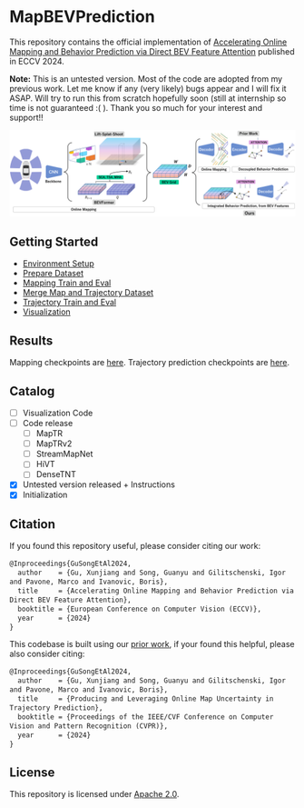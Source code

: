 # MapBEVPrediction
This repository contains the official implementation of [Accelerating Online Mapping and Behavior Prediction via Direct BEV Feature Attention](https://arxiv.org/abs/2407.06683) published in ECCV 2024. 

**Note:** This is an untested version. Most of the code are adopted from my previous work. Let me know if any (very likely) bugs appear and I will fix it ASAP. Will try to run this from scratch hopefully soon (still at internship so time is not guaranteed :( ). Thank you so much for your interest and support!!

![](assets/flowchart.png)

## Getting Started
- [Environment Setup](docs/env.md)
- [Prepare Dataset](docs/prepare_dataset.md)
- [Mapping Train and Eval](docs/map.md)
- [Merge Map and Trajectory Dataset](docs/adaptor.md)
- [Trajectory Train and Eval](docs/trj.md)
- [Visualization](docs/visualization.md)

## Results

Mapping checkpoints are [here](https://drive.google.com/drive/folders/1ZhCv4Z_yI7PLirHLS64luE1fV2EPG0sB?usp=sharing). Trajectory prediction checkpoints are [here](https://drive.google.com/drive/folders/1e0xRQqlIhYaAz3ErfNhZ57FCGN97vyzt?usp=sharing). 

## Catalog

- [ ] Visualization Code
- [ ] Code release
  - [ ] MapTR
  - [ ] MapTRv2
  - [ ] StreamMapNet
  - [ ] HiVT
  - [ ] DenseTNT
- [x] Untested version released + Instructions
- [x] Initialization

## Citation

If you found this repository useful, please consider citing our work:

```
@Inproceedings{GuSongEtAl2024,
  author    = {Gu, Xunjiang and Song, Guanyu and Gilitschenski, Igor and Pavone, Marco and Ivanovic, Boris},
  title     = {Accelerating Online Mapping and Behavior Prediction via Direct BEV Feature Attention},
  booktitle = {European Conference on Computer Vision (ECCV)},
  year      = {2024}
}
```

This codebase is built using our [prior work](https://github.com/alfredgu001324/MapUncertaintyPrediction), if your found this helpful, please also consider citing:

```
@Inproceedings{GuSongEtAl2024,
  author    = {Gu, Xunjiang and Song, Guanyu and Gilitschenski, Igor and Pavone, Marco and Ivanovic, Boris},
  title     = {Producing and Leveraging Online Map Uncertainty in Trajectory Prediction},
  booktitle = {Proceedings of the IEEE/CVF Conference on Computer Vision and Pattern Recognition (CVPR)},
  year      = {2024}
}
```

## License

This repository is licensed under [Apache 2.0](LICENSE).